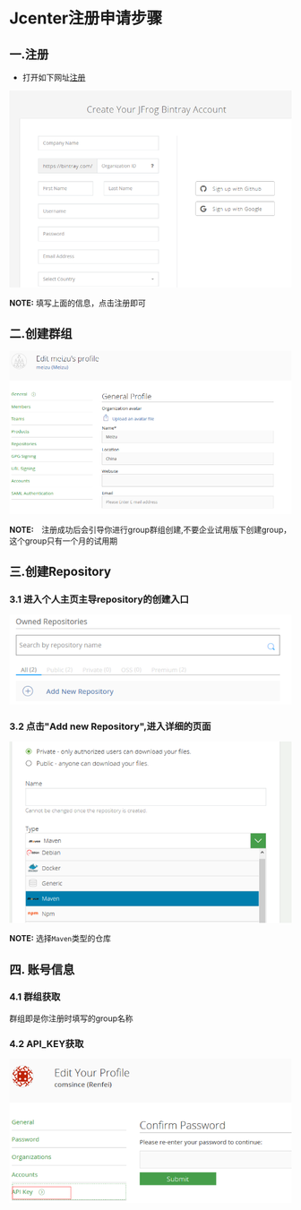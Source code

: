 # Jcenter注册申请步骤
## 一.注册
* 打开如下网址[注册](https://bintray.com/signup)

![image](res/register.png)

**NOTE:** 填写上面的信息，点击注册即可

## 二.创建群组
![image](res/create_group.png)

**NOTE:**　注册成功后会引导你进行group群组创建,不要企业试用版下创建group，这个group只有一个月的试用期

## 三.创建Repository
### 3.1 进入个人主页主导repository的创建入口

![image](res/repository.png)

### 3.2 点击"Add new Repository",进入详细的页面

![image](res/add_repository.png)

**NOTE:** 选择```Maven```类型的仓库

## 四. 账号信息
### 4.1 群组获取
群组即是你注册时填写的group名称
### 4.2 API_KEY获取

![image](res/api_key.png)
